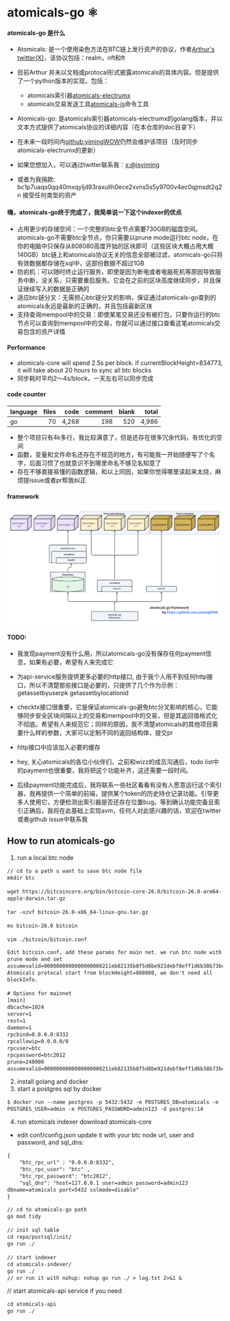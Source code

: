 # atomicals-go ⚛️

#### atomicals-go 是什么
- Atomicals: 是一个使用染色方法在BTC链上发行资产的协议，作者[Arthur's twitter(X)](https://twitter.com/atomicalsxyz)，该协议包括：realm，nft和ft
- 目前Arthur 并未以文档或protocal形式披露atomicals的具体内容。但是提供了一个python版本的实现，包括：
    - atomicals索引器[atomicals-electrumx](https://github.com/atomicals/atomicals-electrumx)
    - atomicals交易发送工具[atomicals-js](https://github.com/atomicals/atomicals-js)命令工具
- Atomicals-go: 是atomicals索引器atomicals-electrumx的golang版本，并以文本方式提供了atomicals协议的详细内容（在本仓库的doc目录下）

- 在未来一段时间内[github:yimingWOW](https://github.com/yimingWOW)仍然会维护该项目（及时同步atomicals-electrumx的更新）
- 如果您想加入，可以通过twitter联系我：[x:@isyiming](https://twitter.com/isyiming)
- 或者为我捐款: bc1p7uaqs0qq40mxqyljd93raxullh0ece2xvns5s5y9700v4ec0qjmsdt2q2n 接受任何类型的资产

#### 嗨，atomicals-go终于完成了，我简单说一下这个indexer的优点

- 占用更少的存储空间：一个完整的btc全节点需要730GB的磁盘空间。atomicals-go不需要btc全节点，你只需要以prune mode运行btc node，在你的电脑中只保存从808080高度开始的区块即可（这些区块大概占用大概140GB）btc链上和atomicals协议无关的信息全部被过滤，atomicals-go只将有效数据都存储在sql中，这部份数据不超过1GB
- 防宕机：可以随时终止运行服务，即使是因为断电或者电脑死机等原因导致服务中断，没关系，只需要重启服务。它会在之前的区块高度继续同步，并且保证继续写入的数据是正确的
- 适应btc链分叉：无需担心btc链分叉的影响，保证通过atomicals-go查到的atomicals永远是最新的正确的，并且包括最新区块
- 支持查询mempool中的交易：即使某笔交易还没有被打包，只要你运行的btc节点可以查询到mempool中的交易，你就可以通过接口查看这笔atomicals交易包含的资产详情

#### Performance
- atomicals-core will spend 2.5s per block. if currentBlockHeight=834773, it will take about 20 hours to sync all btc blocks
- 同步耗时平均2～4s/block，一天左右可以同步完成

#### code counter

| language | files | code | comment | blank | total |
| :--- | ---: | ---: | ---: | ---: | ---: |
| go | 70 | 4,268 | 198 | 520 | 4,986 |

- 整个项目只有4k多行，我比较满意了，但是还存在很多冗余代码，有优化的空间
- 函数，变量和文件命名还存在不规范的地方，有可能我一开始随便写了个名字，后面习惯了也就意识不到哪里命名不够见名知意了
- 存在不够直接易懂的函数逻辑，和以上同因，如果你觉得哪里读起来太绕，麻烦提issue或者pr帮我纠正

#### framework
![image](https://github.com/atomicals-community/atomicals-go/blob/main/doc/pic/atomicals-go-framework.png)



#### TODO:
- 我发现payment没有什么用，所以atomicals-go没有保存任何payment信息，如果有必要，希望有人来完成它
- 为api-service服务提供更多必要的http接口, 由于我个人用不到任何http接口，所以不清楚那些接口是必要的，只提供了几个作为示例：getassetbyuserpk getassetbylocationid
- checktx接口很重要，它是保证atomicals-go避免btc分叉影响的核心，它能够同步安全区块间隔以上的交易和mempool中的交易，但是其返回值格式化不彻底。希望有人来规范它；同样的原因，我不清楚atomicals的其他项目需要什么样的参数，大家可以定制不同的返回结构体，提交pr
- http接口中应该加入必要的缓存

- hey, 关心atomicals的各位小伙伴们，之前和wizz的成员沟通后，todo list中的payment也很重要，我将把这个功能补齐，这还需要一段时间。
- 后续payment功能完成后，我将联系一些社区看看有没有人愿意运行这个索引器，我再提供一个简单的前端，提供某个token的历史持仓记录功能。引导更多人使用它，方便检测出索引器是否还存在位置bug。等到确认功能完备且索引正确后，我将在此基础上实现avm，任何人对此感兴趣的话，欢迎在twitter或者github issue中联系我

## How to run atomicals-go
1. run a local btc node
```
// cd to a path u want to save btc node file 
mkdir btc

wget https://bitcoincore.org/bin/bitcoin-core-26.0/bitcoin-26.0-arm64-apple-darwin.tar.gz

tar -xzvf bitcoin-26.0-x86_64-linux-gnu.tar.gz

mv bitcoin-26.0 bitcoin

vim ./bitcoin/bitcoin.conf

```
```
Edit bitcoin.conf, add these params for main net. we run btc node with prune mode and set assumevalid=0000000000000000000211eb82135b8f5d8be921debf8eff1d6b38b73bc03834.
Atomicals protocal start from blockHeight=808080, we don't need all blockInfo.

# Options for mainnet
[main]
dbcache=1024
server=1
rest=1
daemon=1
rpcbind=0.0.0.0:8332 
rpcallowip=0.0.0.0/0 
rpcuser=btc
rpcpassword=btc2012
prune=240000
assumevalid=0000000000000000000211eb82135b8f5d8be921debf8eff1d6b38b73bc03834
```

2. install golang and docker
3. start a postgres sql by docker
```
$ docker run --name postgres -p 5432:5432 -e POSTGRES_DB=atomicals -e POSTGRES_USER=admin -e POSTGRES_PASSWORD=admin123 -d postgres:14
``` 
4. run atomicals indexer
download atomicals-core
- edit conf/config.json update it with your btc node url, user and password, and sql_dns:
```
{
    "btc_rpc_url" : "0.0.0.0:8332",
    "btc_rpc_user": "btc" ,
    "btc_rpc_password": "btc2012",
    "sql_dns": "host=127.0.0.1 user=admin password=admin123 dbname=atomicals port=5432 sslmode=disable"
}
```
``` 
// cd to atomicals-go path
go mod tidy

// init sql table
cd repo/postsql/init/
go run ./

// start indexer
cd atomicals-indexer/
go run ./  
// or run it with nohup: nohup go run ./ > log.txt 2>&1 &
``` 
// start atomicals-api service if you need
```
cd atomicals-api
go run ./
```
